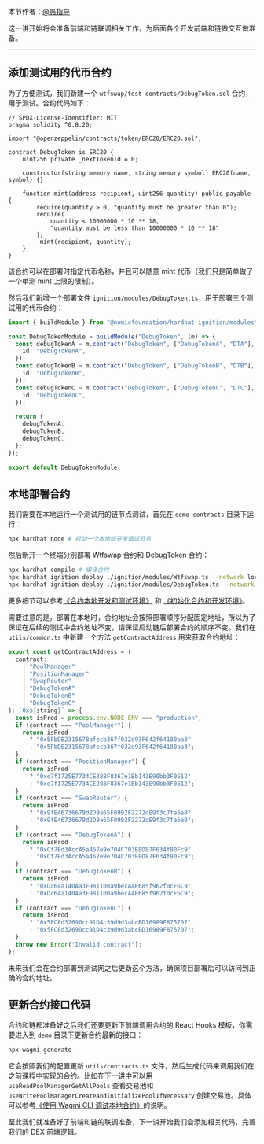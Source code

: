 本节作者：[@愚指导](https://x.com/yudao1024)

这一讲开始将会准备前端和链联调相关工作，为后面各个开发前端和链做交互做准备。

---

## 添加测试用的代币合约

为了方便测试，我们新建一个 `wtfswap/test-contracts/DebugToken.sol` 合约，用于测试。合约代码如下：

```solidity
// SPDX-License-Identifier: MIT
pragma solidity ^0.8.20;

import "@openzeppelin/contracts/token/ERC20/ERC20.sol";

contract DebugToken is ERC20 {
    uint256 private _nextTokenId = 0;

    constructor(string memory name, string memory symbol) ERC20(name, symbol) {}

    function mint(address recipient, uint256 quantity) public payable {
        require(quantity > 0, "quantity must be greater than 0");
        require(
            quantity < 10000000 * 10 ** 18,
            "quantity must be less than 10000000 * 10 ** 18"
        );
        _mint(recipient, quantity);
    }
}
```

该合约可以在部署时指定代币名称，并且可以随意 mint 代币（我们只是简单做了一个单测 mint 上限的限制）。

然后我们新增一个部署文件 `ignition/modules/DebugToken.ts`，用于部署三个测试用的代币合约：

```typescript
import { buildModule } from "@nomicfoundation/hardhat-ignition/modules";

const DebugTokenModule = buildModule("DebugToken", (m) => {
  const debugTokenA = m.contract("DebugToken", ["DebugTokenA", "DTA"], {
    id: "DebugTokenA",
  });
  const debugTokenB = m.contract("DebugToken", ["DebugTokenB", "DTB"], {
    id: "DebugTokenB",
  });
  const debugTokenC = m.contract("DebugToken", ["DebugTokenC", "DTC"], {
    id: "DebugTokenC",
  });

  return {
    debugTokenA,
    debugTokenB,
    debugTokenC,
  };
});

export default DebugTokenModule;
```

## 本地部署合约

我们需要在本地运行一个测试用的链节点测试，首先在 `demo-contracts` 目录下运行：

```sh
npx hardhat node # 启动一个本地链开发调试节点
```

然后新开一个终端分别部署 Wtfswap 合约和 DebugToken 合约：

```sh
npx hardhat compile # 编译合约
npx hardhat ignition deploy ./ignition/modules/Wtfswap.ts --network localhost # 部署 Wtfswap 合约
npx hardhat ignition deploy ./ignition/modules/DebugToken.ts --network localhost # 部署 DebugToken 合约
```

更多细节可以参考[《合约本地开发和测试环境》](../14_LocalDev/readme.md) 和 [《初始化合约和开发环境》](../P102_InitContracts/readme.md)。

需要注意的是，部署在本地时，合约地址会按照部署顺序分配固定地址，所以为了保证在后续的测试中合约地址不变，请保证启动链后部署合约的顺序不变。我们在 `utils/common.ts` 中新建一个方法 `getContractAddress` 用来获取合约地址：

```typescript
export const getContractAddress = (
  contract:
    | "PoolManager"
    | "PositionManager"
    | "SwapRouter"
    | "DebugTokenA"
    | "DebugTokenB"
    | "DebugTokenC"
): `0x${string}` => {
  const isProd = process.env.NODE_ENV === "production";
  if (contract === "PoolManager") {
    return isProd
      ? "0x5FbDB2315678afecb367f032d93F642f64180aa3"
      : "0x5FbDB2315678afecb367f032d93F642f64180aa3";
  }
  if (contract === "PositionManager") {
    return isProd
      ? "0xe7f1725E7734CE288F8367e1Bb143E90bb3F0512"
      : "0xe7f1725E7734CE288F8367e1Bb143E90bb3F0512";
  }
  if (contract === "SwapRouter") {
    return isProd
      ? "0x9fE46736679d2D9a65F0992F2272dE9f3c7fa6e0"
      : "0x9fE46736679d2D9a65F0992F2272dE9f3c7fa6e0";
  }
  if (contract === "DebugTokenA") {
    return isProd
      ? "0xCf7Ed3AccA5a467e9e704C703E8D87F634fB0Fc9"
      : "0xCf7Ed3AccA5a467e9e704C703E8D87F634fB0Fc9";
  }
  if (contract === "DebugTokenB") {
    return isProd
      ? "0xDc64a140Aa3E981100a9becA4E685f962f0cF6C9"
      : "0xDc64a140Aa3E981100a9becA4E685f962f0cF6C9";
  }
  if (contract === "DebugTokenC") {
    return isProd
      ? "0x5FC8d32690cc91D4c39d9d3abcBD16989F875707"
      : "0x5FC8d32690cc91D4c39d9d3abcBD16989F875707";
  }
  throw new Error("Invalid contract");
};
```

未来我们会在合约部署到测试网之后更新这个方法，确保项目部署后可以访问到正确的合约地址。

## 更新合约接口代码

合约和链都准备好之后我们还要更新下前端调用合约的 React Hooks 模板，你需要进入到 `demo` 目录下更新合约最新的接口：

```sh
npx wagmi generate
```

它会按照我们的配置更新 `utils/contracts.ts` 文件，然后生成代码来调用我们在之前课程中实现的合约。比如在下一讲中可以用 `useReadPoolManagerGetAllPools` 查看交易池和 `useWritePoolManagerCreateAndInitializePoolIfNecessary` 创建交易池。具体可以参考[《使用 Wagmi CLI 调试本地合约》](../15_WagmiCli/readme.md)的说明。

至此我们就准备好了前端和链的联调准备，下一讲开始我们会添加相关代码，完善我们的 DEX 前端逻辑。
